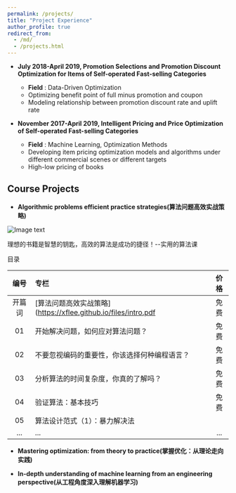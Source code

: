 ```yaml
---
permalink: /projects/
title: "Project Experience"
author_profile: true
redirect_from: 
  - /md/
  - /projects.html
---
```


* **July 2018-April 2019, Promotion Selections and Promotion Discount Optimization for Items of Self-operated Fast-selling Categories**  
  * **Field** : Data-Driven Optimization
  * Optimizing benefit point of full minus promotion and coupon
  * Modeling relationship between promotion discount rate and uplift rate

* **November 2017-April 2019, Intelligent Pricing and Price Optimization of Self-operated Fast-selling Categories**  
  * **Field** : Machine Learning, Optimization Methods
  * Developing item pricing optimization models and algorithms under different commercial scenes or different targets
  * High-low pricing of books

## Course Projects
* **Algorithmic problems efficient practice strategies(算法问题高效实战策略)**

![Image text](https://xflee.github.io/images/psap.png)

理想的书籍是智慧的钥匙，高效的算法是成功的捷径！--实用的算法课

目录

| 编号        | 专栏    |  价格  |
| :-:        | :-      | :-:   |
| 开篇词     | [算法问题高效实战策略](https://xflee.github.io/files/intro.pdf      |   免费    |
| 01        | 开始解决问题，如何应对算法问题？                                      |   免费    |
| 02        | 不要忽视编码的重要性，你该选择何种编程语言？                            |   免费    |
| 03        | 分析算法的时间复杂度，你真的了解吗？                                   |   免费    |
| 04        | 验证算法：基本技巧                                                  |   免费    |
| 05        | 算法设计范式（1）：暴力解决法                                         |          |
| ...       | ...                                                              |    ...   |

* **Mastering optimization: from theory to practice(掌握优化：从理论走向实践)**



* **In-depth understanding of machine learning from an engineering perspective(从工程角度深入理解机器学习)**


